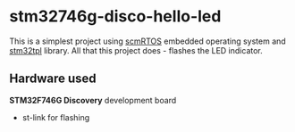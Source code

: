 stm32746g-disco-hello-led
=========================

This is a simplest project using [scmRTOS][scmrtos] embedded operating system and [stm32tpl][stm32tpl] library.
All that this project does - flashes the LED indicator.

## Hardware used
**STM32F746G Discovery** development board

* st-link for flashing

[scmrtos]: https://github.com/scmrtos/scmrtos
[stm32tpl]: https://github.com/antongus/stm32tpl
